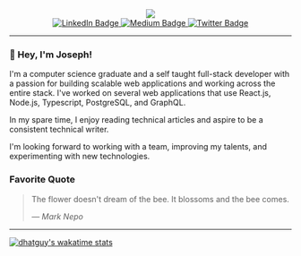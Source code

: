 <!--
**dhatGuy/dhatguy** is a ✨ _special_ ✨ repository because its `README.md` (this file) appears on your GitHub profile.

Here are some ideas to get you started:

- 🔭 I’m currently working on ...
- 🌱 I’m currently learning ...
- 👯 I’m looking to collaborate on ...
- 🤔 I’m looking for help with ...
- 💬 Ask me about ...
- 📫 How to reach me: ...
- 😄 Pronouns: ...
- ⚡ Fun fact: ...
-->

<div id="header" align="center">
  <img src="https://user-images.githubusercontent.com/51405947/157859166-98bad258-fd0e-465d-9409-4c18e5a1dfac.png"/>

  <div id="badges">
    <a href="https://www.linkedin.com/in/dhatguy/">
      <img src="https://img.shields.io/badge/LinkedIn-blue?style=for-the-badge&logo=linkedin&logoColor=white" alt="LinkedIn Badge"/>
    </a>
    <a href="https://www.medium.com/@dhatguy">
      <img src="https://img.shields.io/badge/medium-blue?logo=medium&logoColor=black&style=for-the-badge" alt="Medium Badge"/>
    </a>
    <a href="https://twitter.com/_odunsi_">
      <img src="https://img.shields.io/badge/Twitter-blue?style=for-the-badge&logo=twitter&logoColor=white" alt="Twitter Badge"/>
    </a>
  </div>
</div>


---
### 👋 Hey, I'm Joseph!

I'm a computer science graduate and a self taught full-stack developer with a passion for building scalable web applications and working across the entire stack. I've worked on several web applications that use React.js, Node.js, Typescript, PostgreSQL, and GraphQL.

In my spare time, I enjoy reading technical articles and aspire to be a consistent technical writer.

I'm looking forward to working with a team, improving my talents, and experimenting with new technologies.

<!-- Checkout my [resume](https://github.com/dhatGuy/dhatguy/files/8243315/ea3bee43-136b-4844-ade0-e203c00351ea.pdf) -->

### Favorite Quote 
> The flower doesn't dream of the bee. It blossoms and the bee comes.
> 
> <cite>&mdash; Mark Nepo </cite>

---

[![dhatguy's wakatime stats](https://github-readme-stats.vercel.app/api/wakatime?username=dhatguy&layout=compact&theme=dark&custom_title=Wakatime%20Week%20Stats)](https://wakatime.com/@dhatguy)

